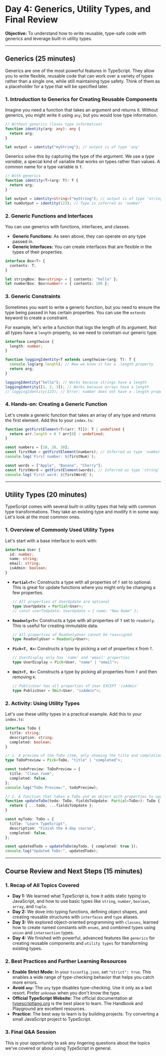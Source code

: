 # Day 4: Generics, Utility Types, and Final Review

**Objective:** To understand how to write reusable, type-safe code with generics and leverage built-in utility types.

---

## Generics (25 minutes)

Generics are one of the most powerful features in TypeScript. They allow you to write flexible, reusable code that can work over a variety of types rather than a single one, while still maintaining type safety. Think of them as a placeholder for a type that will be specified later.

### 1. Introduction to Generics for Creating Reusable Components

Imagine you need a function that takes an argument and returns it. Without generics, you might write it using `any`, but you would lose type information.

```typescript
// Without generics (loses type information)
function identity(arg: any): any {
  return arg;
}

let output = identity("myString"); // output is of type 'any'
```

Generics solve this by capturing the type of the argument. We use a _type variable_, a special kind of variable that works on types rather than values. A common name for a type variable is `T`.

```typescript
// With generics
function identity<T>(arg: T): T {
  return arg;
}

let output = identity<string>("myString"); // output is of type 'string'
let numOutput = identity(123); // Type is inferred as 'number'
```

### 2. Generic Functions and Interfaces

You can use generics with functions, interfaces, and classes.

- **Generic Functions:** As seen above, they can operate on any type passed in.
- **Generic Interfaces:** You can create interfaces that are flexible in the types of their properties.

```typescript
interface Box<T> {
  contents: T;
}

let stringBox: Box<string> = { contents: "hello" };
let numberBox: Box<number> = { contents: 100 };
```

### 3. Generic Constraints

Sometimes you want to write a generic function, but you need to ensure the type being passed in has certain properties. You can use the `extends` keyword to create a constraint.

For example, let's write a function that logs the length of its argument. Not all types have a `length` property, so we need to constrain our generic type.

```typescript
interface Lengthwise {
  length: number;
}

function loggingIdentity<T extends Lengthwise>(arg: T): T {
  console.log(arg.length); // Now we know it has a .length property
  return arg;
}

loggingIdentity("hello"); // Works because strings have a length
loggingIdentity([1, 2, 3]); // Works because arrays have a length
// loggingIdentity(123); // Error: number does not have a .length property
```

### 4. Hands-on: Creating a Generic Function

Let's create a generic function that takes an array of any type and returns the first element. Add this to your `index.ts`:

```typescript
function getFirstElement<T>(arr: T[]): T | undefined {
  return arr.length > 0 ? arr[0] : undefined;
}

const numbers = [10, 20, 30];
const firstNum = getFirstElement(numbers); // Inferred as type 'number'
console.log(`First number: ${firstNum}`);

const words = ["Apple", "Banana", "Cherry"];
const firstWord = getFirstElement(words); // Inferred as type 'string'
console.log(`First word: ${firstWord}`);
```

---

## Utility Types (20 minutes)

TypeScript comes with several built-in utility types that help with common type transformations. They take an existing type and modify it in some way. Let's look at the most common ones.

### 1. Overview of Commonly Used Utility Types

Let's start with a base interface to work with:

```typescript
interface User {
  id: number;
  name: string;
  email: string;
  isAdmin: boolean;
}
```

- **`Partial<T>`:** Constructs a type with all properties of `T` set to optional. This is great for update functions where you might only be changing a few properties.

  ```typescript
  // All properties of UserUpdate are optional
  type UserUpdate = Partial<User>;
  // const userToUpdate: UserUpdate = { name: "New Name" };
  ```

- **`Readonly<T>`:** Constructs a type with all properties of `T` set to `readonly`. This is useful for creating immutable data.

  ```typescript
  // All properties of ReadonlyUser cannot be reassigned
  type ReadonlyUser = Readonly<User>;
  ```

- **`Pick<T, K>`:** Constructs a type by picking a set of properties `K` from `T`.

  ```typescript
  // UserDisplay only has 'name' and 'email' properties
  type UserDisplay = Pick<User, "name" | "email">;
  ```

- **`Omit<T, K>`:** Constructs a type by picking all properties from `T` and then removing `K`.
  ```typescript
  // PublicUser has all properties of User EXCEPT 'isAdmin'
  type PublicUser = Omit<User, "isAdmin">;
  ```

### 2. Activity: Using Utility Types

Let's use these utility types in a practical example. Add this to your `index.ts`:

```typescript
interface ToDo {
  title: string;
  description: string;
  completed: boolean;
}

// 1. A preview of the ToDo item, only showing the title and completion status.
type ToDoPreview = Pick<ToDo, "title" | "completed">;

const todoPreview: ToDoPreview = {
  title: "Clean room",
  completed: false,
};
console.log("ToDo Preview:", todoPreview);

// 2. A function that takes a ToDo and an object with properties to update.
function updateToDo(todo: ToDo, fieldsToUpdate: Partial<ToDo>): ToDo {
  return { ...todo, ...fieldsToUpdate };
}

const myTodo: ToDo = {
  title: "Learn TypeScript",
  description: "Finish the 4-day course",
  completed: false,
};

const updatedTodo = updateToDo(myTodo, { completed: true });
console.log("Updated ToDo:", updatedTodo);
```

---

## Course Review and Next Steps (15 minutes)

### 1. Recap of All Topics Covered

- **Day 1:** We learned what TypeScript is, how it adds static typing to JavaScript, and how to use basic types like `string`, `number`, `boolean`, `array`, and `tuple`.
- **Day 2:** We dove into typing functions, defining object shapes, and creating reusable structures with `interfaces` and `type` aliases.
- **Day 3:** We explored object-oriented programming with `classes`, learned how to create named constants with `enums`, and combined types using `union` and `intersection` types.
- **Day 4:** We finished with powerful, advanced features like `generics` for creating reusable components and `utility types` for transforming existing types.

### 2. Best Practices and Further Learning Resources

- **Enable Strict Mode:** In your `tsconfig.json`, set `"strict": true`. This enables a wide range of type-checking behavior that helps you catch more errors.
- **Avoid `any`:** The `any` type disables type-checking. Use it only as a last resort. Prefer `unknown` when you don't know the type.
- **Official TypeScript Website:** The official documentation at [typescriptlang.org](https://www.typescriptlang.org/) is the best place to learn. The Handbook and Playground are excellent resources.
- **Practice:** The best way to learn is by building projects. Try converting a small JavaScript project to TypeScript.

### 3. Final Q&A Session

This is your opportunity to ask any lingering questions about the topics we've covered or about using TypeScript in general.
